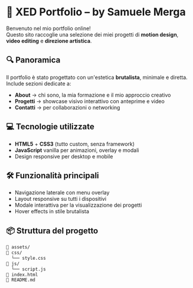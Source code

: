 # 🎨 XED Portfolio – by Samuele Merga

Benvenuto nel mio portfolio online!  
Questo sito raccoglie una selezione dei miei progetti di **motion design**, **video editing** e **direzione artistica**.

## 🔍 Panoramica

Il portfolio è stato progettato con un'estetica **brutalista**, minimale e diretta.  
Include sezioni dedicate a:
- **About** → chi sono, la mia formazione e il mio approccio creativo
- **Progetti** → showcase visivo interattivo con anteprime e video
- **Contatti** → per collaborazioni o networking

## 💻 Tecnologie utilizzate

- **HTML5** + **CSS3** (tutto custom, senza framework)
- **JavaScript** vanilla per animazioni, overlay e modali
- Design responsive per desktop e mobile

## 🛠 Funzionalità principali

- Navigazione laterale con menu overlay
- Layout responsive su tutti i dispositivi
- Modale interattiva per la visualizzazione dei progetti
- Hover effects in stile brutalista

## 📦 Struttura del progetto

```bash
📁 assets/
📁 css/
  └── style.css
📁 js/
  └── script.js
📄 index.html
📄 README.md
